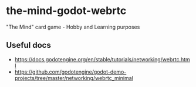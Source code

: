 # the-mind-godot-webrtc

"The Mind" card game - Hobby and Learning purposes

## Useful docs

- https://docs.godotengine.org/en/stable/tutorials/networking/webrtc.html
- https://github.com/godotengine/godot-demo-projects/tree/master/networking/webrtc_minimal
